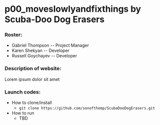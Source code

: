 # p00_moveslowlyandfixthings by Scuba-Doo Dog Erasers

### Roster:
 * Gabriel Thompson -- Project Manager
 * Karen Shekyan -- Developer
 * Russell Goychayev -- Developer
 
### Description of website:
Lorem ipsum dolor sit amet

### Launch codes:
 * How to clone/install
    * `git clone https://github.com/sonofthomp/ScubaDooDogErasers.git`
 * How to run
    * TBD
